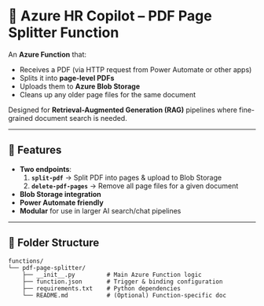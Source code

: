 # 📄 Azure HR Copilot – PDF Page Splitter Function

An **Azure Function** that:
- Receives a PDF (via HTTP request from Power Automate or other apps)
- Splits it into **page-level PDFs**
- Uploads them to **Azure Blob Storage**
- Cleans up any older page files for the same document

Designed for **Retrieval-Augmented Generation (RAG)** pipelines where fine-grained document search is needed.

---

## 🚀 Features
- **Two endpoints**:
  1. **`split-pdf`** → Split PDF into pages & upload to Blob Storage
  2. **`delete-pdf-pages`** → Remove all page files for a given document
- **Blob Storage integration**
- **Power Automate friendly**
- **Modular** for use in larger AI search/chat pipelines

---

## 📂 Folder Structure
```plaintext
functions/
└── pdf-page-splitter/
    ├── __init__.py         # Main Azure Function logic
    ├── function.json       # Trigger & binding configuration
    ├── requirements.txt    # Python dependencies
    └── README.md           # (Optional) Function-specific doc
